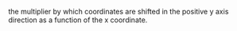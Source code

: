 the multiplier by which coordinates are shifted in the positive y axis direction as a function of the x coordinate.